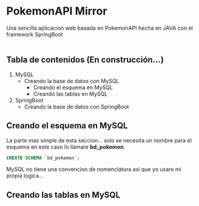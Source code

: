 # PokemonAPI Mirror

Una sencilla aplicacion web basada en PokemonAPI hecha en JAVA con el framework SpringBoot<br/>
<br/>
## Tabla de contenidos (En construcción...)

1. MySQL
   - Creando la base de datos con MySQL
     - Creando el esquema en MySQL
     - Creando las tablas en MySQL
2. SpringBoot
   - Creando la base de datos con SpringBoot

## Creando el esquema en MySQL<br/>
La parte mas simple de esta seccion... solo se necesita un nombre para el esquema en este caso lo llamare **bd_pokemon**.
```sql
CREATE SCHEMA `bd_pokemon`;
```
MySQL no tiene una convencion de nomenclatura asi que yo usare mi propia logica...
## Creando las tablas en MySQL<br/>

